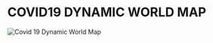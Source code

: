 # COVID19 DYNAMIC WORLD MAP
![Covid 19 Dynamic World Map](https://user-images.githubusercontent.com/66106600/103092570-ab50b880-45c5-11eb-9df8-3c0dadd50995.png)

